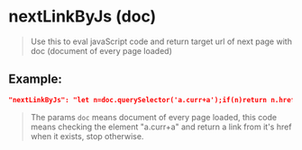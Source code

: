 # nextLinkByJs (doc)
>Use this to eval javaScript code and return target url of next page with doc (document of every page loaded)

Example:
--
```JSON
"nextLinkByJs": "let n=doc.querySelector('a.curr+a');if(n)return n.href.replace(/^javascript:.*\\((\\d+)'\\);/,'$1_.html');"
```
>The params `doc` means document of every page loaded, this code means checking the element "a.curr+a" and return a link from it's href when it exists, stop otherwise.